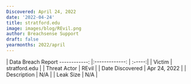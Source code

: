 ```yaml
---
Discovered: April 24, 2022
date: '2022-04-24'
title: stratford.edu
image: images/blog/REvil.png
author: Breachsense Support
draft: false
yearmonths: 2022/april
---
```



| Data Breach Report
------------:   |:-------------:    | :-----:|
| Victim    | stratford.edu      | 
| Threat Actor    | REvil      | 
| Date Discovered    | Apr 24, 2022      | 
| Description    | N/A      | 
| Leak Size    | N/A      | 

